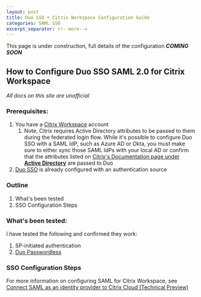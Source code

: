 ```yaml
---
layout: post
title: Duo SSO + Citrix Workspace Configuration Guide
categories: SAML SSO
excerpt_separator: <!--more-->
---
```


This page is under construction, full details of the configuration _**COMING SOON**_

## How to Configure Duo SSO SAML 2.0 for Citrix Workspace

*All docs on this site are unofficial* 

### Prerequisites:
1. You have a [Citrix Workspace](https://www.citrix.com/products/citrix-workspace/) account
   1. Note, Citrix requires Active Directory attributes to be passed to them during the federated login flow. While it's possible to configure Duo SSO with a SAML IdP, such as Azure AD or Okta, you must make sure to either sync those SAML IdPs with your local AD or confirm that the attributes listed on [Citrix's Documentation page under **Active Directory**](https://docs.citrix.com/en-us/citrix-cloud/citrix-cloud-management/identity-access-management/saml-identity.html) are passed to Duo
2. [Duo SSO](https://duo.com/docs/sso) is already configured with an authentication source

### Outline
1. What's been tested
2.  SSO Configuration Steps

### What's been tested:

I have tested the following and confirmed they work:
1. SP-initiated authentication
2. [Duo Passwordless](https://duo.com/solutions/passwordless)

### SSO Configuration Steps

For more information on configuring SAML for Citrix Workspace, see [Connect SAML as an identity provider to Citrix Cloud (Technical Preview)](https://docs.citrix.com/en-us/citrix-cloud/citrix-cloud-management/identity-access-management/saml-identity.html)



